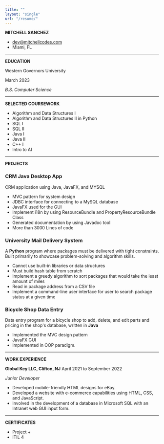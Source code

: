 ```yaml
---
title: ""
layout: "single"
url: "/resume/"
---
```


**MITCHELL SANCHEZ**

- dev@mitchellcodes.com
- Miami, FL

---

**EDUCATION**

Western Governors University

March 2023

_B.S. Computer Science_

---

**SELECTED COURSEWORK**

- Algorithm and Data Structures I
- Algorithm and Data Structures II in Python
- SQL I
- SQL II
- Java I
- Java II
- C++ I
- Intro to AI

---

**PROJECTS**

### CRM Java Desktop App

CRM application using Java, JavaFX, and MYSQL

- MVC pattern for system design
- JDBC interface for connecting to a MySQL database
- JavaFX used for the GUI
- Implement i18n by using ResourceBundle and PropertyResourceBundle Class
- Generated documentation by using Javadoc tool
- More than 3000 Lines of code

### University Mail Delivery System

A **Python** program where packages must be delivered with tight constraints. Built primarily to showcase problem-solving and algorithm skills.

- Cannot use built-in libraries or data structures
- Must build hash table from scratch
- Implement a greedy algorithm to sort packages that would take the least amount of miles
- Read in package address from a CSV file
- Implement a command-line user interface for user to search package status at a given time

### Bicycle Shop Data Entry

Data entry program for a bicycle shop to add, delete, and edit parts and pricing in the shop's database, written in **Java**

- Implemented the MVC design pattern
- JavaFX GUI
- Implemented in OOP paradigm.

---

**WORK EXPERIENCE**

**Global Key LLC, Clifton, NJ** April 2021 to September 2022

_Junior Developer_

- Developed mobile-friendly HTML designs for eBay.
- Developed a website with e-commerce capabilities using HTML, CSS, and JavaScript.
- Involved in the development of a database in Microsoft SQL with an Intranet web GUI input form.

---

**CERTIFICATES**

- Project +
- ITIL 4
